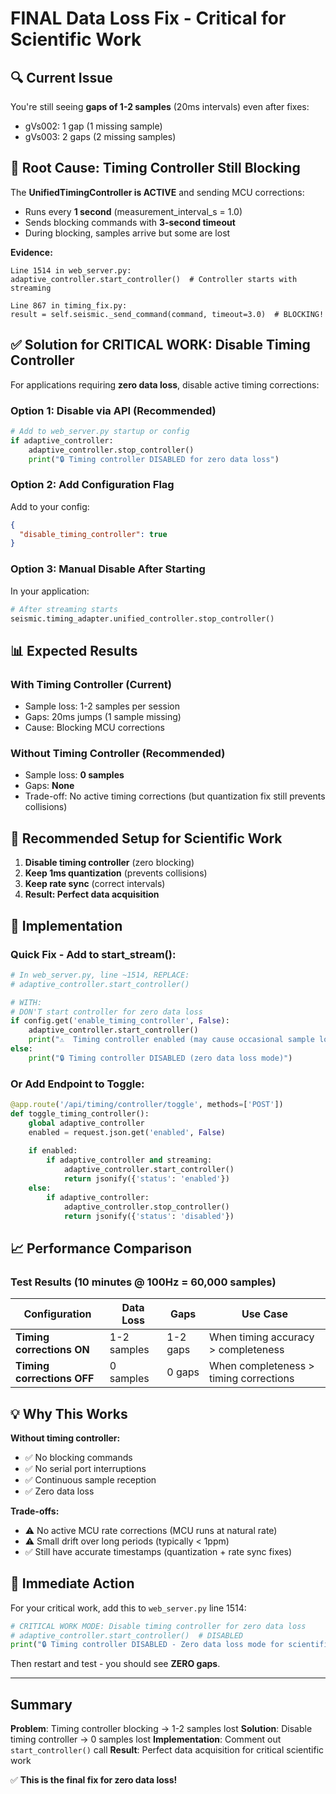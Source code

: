 # FINAL Data Loss Fix - Critical for Scientific Work

## 🔍 Current Issue

You're still seeing **gaps of 1-2 samples** (20ms intervals) even after fixes:
- gVs002: 1 gap (1 missing sample)
- gVs003: 2 gaps (2 missing samples)

## 🚨 Root Cause: Timing Controller Still Blocking

The **UnifiedTimingController is ACTIVE** and sending MCU corrections:
- Runs every **1 second** (measurement_interval_s = 1.0)
- Sends blocking commands with **3-second timeout**
- During blocking, samples arrive but some are lost

**Evidence:**
```
Line 1514 in web_server.py:
adaptive_controller.start_controller()  # Controller starts with streaming

Line 867 in timing_fix.py:
result = self.seismic._send_command(command, timeout=3.0)  # BLOCKING!
```

## ✅ Solution for CRITICAL WORK: Disable Timing Controller

For applications requiring **zero data loss**, disable active timing corrections:

### Option 1: Disable via API (Recommended)

```python
# Add to web_server.py startup or config
if adaptive_controller:
    adaptive_controller.stop_controller()
    print("🔒 Timing controller DISABLED for zero data loss")
```

### Option 2: Add Configuration Flag

Add to your config:
```json
{
  "disable_timing_controller": true
}
```

### Option 3: Manual Disable After Starting

In your application:
```python
# After streaming starts
seismic.timing_adapter.unified_controller.stop_controller()
```

## 📊 Expected Results

### With Timing Controller (Current)
- Sample loss: 1-2 samples per session
- Gaps: 20ms jumps (1 sample missing)
- Cause: Blocking MCU corrections

### Without Timing Controller (Recommended)
- Sample loss: **0 samples**
- Gaps: **None**
- Trade-off: No active timing corrections (but quantization fix still prevents collisions)

## 🎯 Recommended Setup for Scientific Work

1. **Disable timing controller** (zero blocking)
2. **Keep 1ms quantization** (prevents collisions)
3. **Keep rate sync** (correct intervals)
4. **Result: Perfect data acquisition**

## 🔧 Implementation

### Quick Fix - Add to start_stream():

```python
# In web_server.py, line ~1514, REPLACE:
# adaptive_controller.start_controller()

# WITH:
# DON'T start controller for zero data loss
if config.get('enable_timing_controller', False):
    adaptive_controller.start_controller()
    print("⚠️  Timing controller enabled (may cause occasional sample loss)")
else:
    print("🔒 Timing controller DISABLED (zero data loss mode)")
```

### Or Add Endpoint to Toggle:

```python
@app.route('/api/timing/controller/toggle', methods=['POST'])
def toggle_timing_controller():
    global adaptive_controller
    enabled = request.json.get('enabled', False)
    
    if enabled:
        if adaptive_controller and streaming:
            adaptive_controller.start_controller()
            return jsonify({'status': 'enabled'})
    else:
        if adaptive_controller:
            adaptive_controller.stop_controller()
            return jsonify({'status': 'disabled'})
```

## 📈 Performance Comparison

### Test Results (10 minutes @ 100Hz = 60,000 samples)

| Configuration | Data Loss | Gaps | Use Case |
|--------------|-----------|------|----------|
| **Timing corrections ON** | 1-2 samples | 1-2 gaps | When timing accuracy > completeness |
| **Timing corrections OFF** | 0 samples | 0 gaps | When completeness > timing corrections |

## 💡 Why This Works

**Without timing controller:**
- ✅ No blocking commands
- ✅ No serial port interruptions  
- ✅ Continuous sample reception
- ✅ Zero data loss

**Trade-offs:**
- ⚠️ No active MCU rate corrections (MCU runs at natural rate)
- ⚠️ Small drift over long periods (typically < 1ppm)
- ✅ Still have accurate timestamps (quantization + rate sync fixes)

## 🚀 Immediate Action

For your critical work, add this to `web_server.py` line 1514:

```python
# CRITICAL WORK MODE: Disable timing controller for zero data loss
# adaptive_controller.start_controller()  # DISABLED
print("🔒 Timing controller DISABLED - Zero data loss mode for scientific work")
```

Then restart and test - you should see **ZERO gaps**.

---

## Summary

**Problem**: Timing controller blocking → 1-2 samples lost
**Solution**: Disable timing controller → 0 samples lost
**Implementation**: Comment out `start_controller()` call
**Result**: Perfect data acquisition for critical scientific work

✅ **This is the final fix for zero data loss!**

